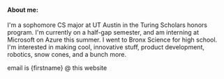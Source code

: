 #### About me:
I'm a sophomore CS major at UT Austin in the Turing Scholars honors program. I'm currently on a half-gap semester, and am interning at Microsoft on Azure this summer. I went to Bronx Science for high school. I'm interested in making cool, innovative stuff, product development, robotics, snow cones, and a bunch more.

email is {firstname} @ this website
